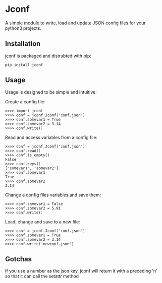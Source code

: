 # Jconf
A simple module to write, load and update JSON config files for your python3 projects.

## Installation
jconf is packaged and distrubted with pip:

    pip install jconf

## Usage
Usage is designed to be simple and intuitive:

Create a config file:

    >>>> import jconf
    >>>> conf = jconf.Jconf('conf.json')
    >>>> conf.somevar1 = True
    >>>> conf.somevar2 = 3.14
    >>>> conf.write()
    
Read and access variables from a config file:
    
    >>>> conf = jconf.Jconf('conf.json')
    >>>> conf.read()
    >>>> conf.is_empty()
    False
    >>>> conf.keys()
    ['somevar1', 'somevar2']
    >>>> conf.somevar1
    True
    >>>> conf.somevar2
    3.14
    
Change a config files variables and save them:

    >>>> conf.somevar1 = False
    >>>> conf.somevar2 = 5.91
    >>>> conf.write()
    
Load, change and save to a new file:

    >>>> conf = jconf.Jconf('conf.json')
    >>>> conf.somevar1 = True
    >>>> conf.somevar2 = 3.14
    >>>> conf.write('newconf.json')

## Gotchas
If you use a number as the json key, jconf will return it with a preceding 'n' so that it can call the setattr method
